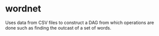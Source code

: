 # wordnet

Uses data from CSV files to construct a DAG from which operations are done such as finding the outcast of a set of words. 
